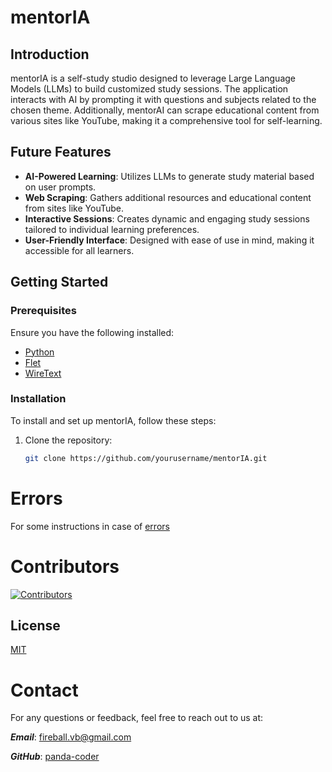 # mentorIA

## Introduction

mentorIA is a self-study studio designed to leverage Large Language Models (LLMs) to build customized study sessions. The application interacts with AI by prompting it with questions and subjects related to the chosen theme. Additionally, mentorAI can scrape educational content from various sites like YouTube, making it a comprehensive tool for self-learning.

## Future Features

- **AI-Powered Learning**: Utilizes LLMs to generate study material based on user prompts.
- **Web Scraping**: Gathers additional resources and educational content from sites like YouTube.
- **Interactive Sessions**: Creates dynamic and engaging study sessions tailored to individual learning preferences.
- **User-Friendly Interface**: Designed with ease of use in mind, making it accessible for all learners.

## Getting Started

### Prerequisites

Ensure you have the following installed:

- [Python](https://www.python.org/downloads/)
- [Flet](https://flet.dev/)
- [WireText](https://marketplace.visualstudio.com/items?itemName=SaxionSD.wiretext)

### Installation

To install and set up mentorIA, follow these steps:

1. Clone the repository:
   ```bash
   git clone https://github.com/yourusername/mentorIA.git

# Errors

For some instructions in case of [errors](docs/errors.md)

# Contributors

[![Contributors](https://contrib.rocks/image?repo=panda-coder/mentorIA)](https://github.com/panda-coder/mentorIA/graphs/contributors)

## License

[MIT](./LICENSE)

# Contact
For any questions or feedback, feel free to reach out to us at:

***Email***: fireball.vb@gmail.com

***GitHub***: [panda-coder](https://github.com/panda-coder)